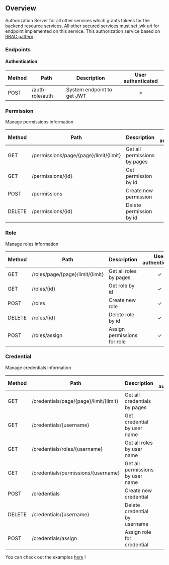 ## Overview

Authorization Server for all other services which grants tokens for the backend resource services. All other secured services must set jwk uri for endpoint implemented on this service. This authorization service based on [RBAC pattern](https://en.wikipedia.org/wiki/Role-based_access_control).

### Endpoints
#### Authentication
Method	| Path	| Description	| User authenticated	
------------- | ------------------------- | ------------- |:-------------:|
POST	| /auth-role/auth	| System endpoint to get JWT |  × |

### Permission
Manage permissions information

Method	| Path	| Description	| User authenticated	| Permission
------------- | ------------------------- | ------------- |:-------------:| :-------------:|
GET	| /permissions/page/{page}/limit/{limit}	| Get all permissions by pages	|  ✓ | PERM_READ_PERMISSION |
GET	| /permissions/{id}		| Get permission by id	|  ✓ | PERM_READ_PERMISSION |
POST| /permissions	| Create new permission | ✓  | PERM_WRITE_PERMISSION |
DELETE	| /permissions/{id}	| Delete permission by id | ✓  | PERM_DELETE_PERMISSION |

### Role
Manage roles information

Method	| Path	| Description	| User authenticated	| Permission
------------- | ------------------------- | ------------- |:-------------:| :-------------:|
GET	| /roles/page/{page}/limit/{limit}	| Get all roles by pages	|  ✓ | PERM_READ_ROLE |
GET	| /roles/{id}		| Get role by id	|  ✓ | PERM_READ_ROLE |
POST| /roles	| Create new role | ✓  | PERM_WRITE_ROLE |
DELETE	| /roles/{id}	| Delete role by id | ✓  | PERM_DELETE_ROLE |
POST| /roles/assign	| Assign permissions for role | ✓  | PERM_WRITE_ROLE |

### Credential
Manage credentials information

Method	| Path	| Description	| User authenticated	| Permission
------------- | ------------------------- | ------------- |:-------------:| :-------------:|
GET	| /credentials/page/{page}/limit/{limit}	| Get all credentials by pages	|  ✓ | PERM_READ_CREDENTIAL |
GET	| /credentials/{username}		| Get credential by user name	|  ✓ | PERM_READ_CREDENTIAL |
GET	| /credentials/roles/{username}		| Get all roles by user name	|  ✓ | PERM_READ_CREDENTIAL |
GET	| /credentials/permissions/{username}		| Get all permissions by user name	|  ✓ | PERM_READ_CREDENTIAL |
POST| /credentials	| Create new credential | ✓  | PERM_WRITE_CREDENTIAL |
DELETE	| /credentials/{username}	| Delete credential by username | ✓  | PERM_DELETE_CREDENTIAL |
POST| /credentials/assign	| Assign role for credential | ✓  | PERM_WRITE_CREDENTIAL |

You can check out the examples [here](https://github.com/congcoi123/product-order-services/blob/develop/systems/auth-role/ENDPOINTS.md) !
